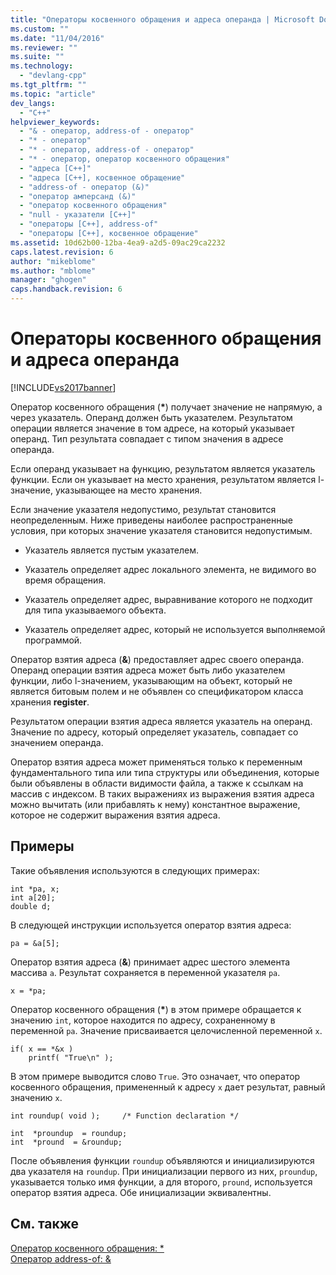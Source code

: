 ```yaml
---
title: "Операторы косвенного обращения и адреса операнда | Microsoft Docs"
ms.custom: ""
ms.date: "11/04/2016"
ms.reviewer: ""
ms.suite: ""
ms.technology: 
  - "devlang-cpp"
ms.tgt_pltfrm: ""
ms.topic: "article"
dev_langs: 
  - "C++"
helpviewer_keywords: 
  - "& - оператор, address-of - оператор"
  - "* - оператор"
  - "* - оператор, address-of - оператор"
  - "* - оператор, оператор косвенного обращения"
  - "адреса [C++]"
  - "адреса [C++], косвенное обращение"
  - "address-of - оператор (&)"
  - "оператор амперсанд (&)"
  - "оператор косвенного обращения"
  - "null - указатели [C++]"
  - "операторы [C++], address-of"
  - "операторы [C++], косвенное обращение"
ms.assetid: 10d62b00-12ba-4ea9-a2d5-09ac29ca2232
caps.latest.revision: 6
author: "mikeblome"
ms.author: "mblome"
manager: "ghogen"
caps.handback.revision: 6
---
```

# Операторы косвенного обращения и адреса операнда
[!INCLUDE[vs2017banner](../assembler/inline/includes/vs2017banner.md)]

Оператор косвенного обращения \(**\***\) получает значение не напрямую, а через указатель.  Операнд должен быть указателем.  Результатом операции является значение в том адресе, на который указывает операнд.  Тип результата совпадает с типом значения в адресе операнда.  
  
 Если операнд указывает на функцию, результатом является указатель функции.  Если он указывает на место хранения, результатом является l\-значение, указывающее на место хранения.  
  
 Если значение указателя недопустимо, результат становится неопределенным.  Ниже приведены наиболее распространенные условия, при которых значение указателя становится недопустимым.  
  
-   Указатель является пустым указателем.  
  
-   Указатель определяет адрес локального элемента, не видимого во время обращения.  
  
-   Указатель определяет адрес, выравнивание которого не подходит для типа указываемого объекта.  
  
-   Указатель определяет адрес, который не используется выполняемой программой.  
  
 Оператор взятия адреса \(**&**\) предоставляет адрес своего операнда.  Операнд операции взятия адреса может быть либо указателем функции, либо l\-значением, указывающим на объект, который не является битовым полем и не объявлен со спецификатором класса хранения **register**.  
  
 Результатом операции взятия адреса является указатель на операнд.  Значение по адресу, который определяет указатель, совпадает со значением операнда.  
  
 Оператор взятия адреса может применяться только к переменным фундаментального типа или типа структуры или объединения, которые были объявлены в области видимости файла, а также к ссылкам на массив с индексом.  В таких выражениях из выражения взятия адреса можно вычитать \(или прибавлять к нему\) константное выражение, которое не содержит выражения взятия адреса.  
  
## Примеры  
 Такие объявления используются в следующих примерах:  
  
```  
int *pa, x;  
int a[20];  
double d;  
```  
  
 В следующей инструкции используется оператор взятия адреса:  
  
```  
pa = &a[5];  
```  
  
 Оператор взятия адреса \(**&**\) принимает адрес шестого элемента массива `a`.  Результат сохраняется в переменной указателя `pa`.  
  
```  
x = *pa;  
```  
  
 Оператор косвенного обращения \(**\***\) в этом примере обращается к значению `int`, которое находится по адресу, сохраненному в переменной `pa`.  Значение присваивается целочисленной переменной `x`.  
  
```  
if( x == *&x )  
    printf( "True\n" );  
```  
  
 В этом примере выводится слово `True`. Это означает, что оператор косвенного обращения, примененный к адресу `x` дает результат, равный значению `x`.  
  
```  
int roundup( void );     /* Function declaration */  
  
int  *proundup  = roundup;  
int  *pround  = &roundup;  
```  
  
 После объявления функции `roundup` объявляются и инициализируются два указателя на `roundup`.  При инициализации первого из них, `proundup`, указывается только имя функции, а для второго, `pround`, используется оператор взятия адреса.  Обе инициализации эквивалентны.  
  
## См. также  
 [Оператор косвенного обращения: \*](../cpp/indirection-operator-star.md)   
 [Оператор address\-of: &](../cpp/address-of-operator-amp.md)